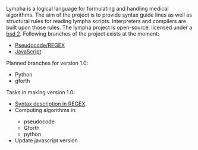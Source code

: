 <script>
document.getElementById( "aboutsmall").style.backgroundColor="#EFAB00";
document.getElementById( "abouttext").style.color="#000000";
document.getElementById( "about").className="menu2active";
</script>
<span class="sc">Lympha</span> is a logical language for formulating and handling medical algorithms. The aim of the project is to provide syntax guide lines as well as structural rules for reading <span class="sc">lympha</span> scripts. Interpreters and compilers are built upon those rules. The <span class="sc">lympha</span> project is open-source, licensed under a <span class="sc">[bsd 2](http://opensource.org/licenses/BSD-2-Clause)</span>. Following branches of the project exists at the moment:
<ul>
<li><a href="https://github.com/RickardHultgren/lympha/tree/master">Pseudocode/REGEX</a></li>
<li><a href="https://github.com/RickardHultgren/lympha/tree/JavaScript">JavaScript</a></li>
</ul>

Planned branches for version 1.0: 
<ul>
<li>Python</li>
<li>gforth</li>
</ul>

Tasks in making version 1.0:
<ul>
<li><a href="https://github.com/RickardHultgren/lympha/blob/master/LYMPHA_syntax.0.1.pdf">Syntax description in REGEX</a>.</li>
<li>Computing algorithms in:</li>
<ul>
<li>pseudocode</li>
<li>Gforth</li>
<li>python</li>
</ul>
<li>Update javascript version</li>
</ul>
